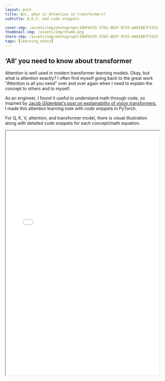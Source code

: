 ```yaml
---
layout: post
title: But, what is Attention in transformers?
subtitle: Q,K,V, and code snippets

cover-img: /assets/img/photograph/19AF8CFD-3763-4B3F-8735-AA01887F3315.jpg
thumbnail-img: /assets/img/thumb.png
share-img: /assets/img/photograph/19AF8CFD-3763-4B3F-8735-AA01887F3315.jpg
tags: [learning_notes]
---
```



<h2>‘All’ you need to know about transformer</h2>

Attention is well used in modern transformer learning models. Okay, but what is attention exactly? I often find myself going back to the great work "Attention is all you need" over and over again when I need to explain the concept to others and to myself.

As an engineer, I found it useful to understand math through code, so inspired by [Jacob Gildenblat's post on explainability of vision transformers](https://jacobgil.github.io/deeplearning/vision-transformer-explainability), I made this attention learning note with code snippets in PyTorch.

For Q, K, V, attention, and transformer model, there is visual illustration along with detailed code snippets for each concept/math equation.


<iframe width="100%" height="800" src="/files/Exploring Explainability for Vision Transformers.pdf">

Reference other the papers cited in the pdf:
+ [Vision Transformer Tutorial Google Colab](https://colab.research.google.com/github/hirotomusiker/schwert_colab_data_storage/blob/master/notebook/Vision_Transformer_Tutorial.ipynb)
+ [Illustrated self attention](https://towardsdatascience.com/illustrated-self-attention-2d627e33b20a)
+ [Jacob Gildenblat's post on explainability of vision transformers](https://jacobgil.github.io/deeplearning/vision-transformer-explainability)
